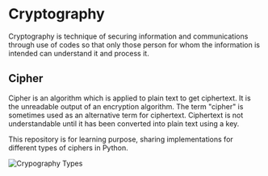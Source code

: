 # Cryptography
Cryptography is technique of securing information and communications through use of codes so that only those person for whom the information is intended can understand it and process it. 

## Cipher
Cipher is an algorithm which is applied to plain text to get ciphertext. It is the unreadable output of an encryption algorithm. The term "cipher" is sometimes used as an alternative term for ciphertext. Ciphertext is not understandable until it has been converted into plain text using a key.

This repository is for learning purpose, sharing implementations for different types of ciphers in Python.

![Crypography Types](https://www.edureka.co/blog/wp-content/uploads/2018/07/encryption-algorithms-what-is-cryptography-edureka.png)
